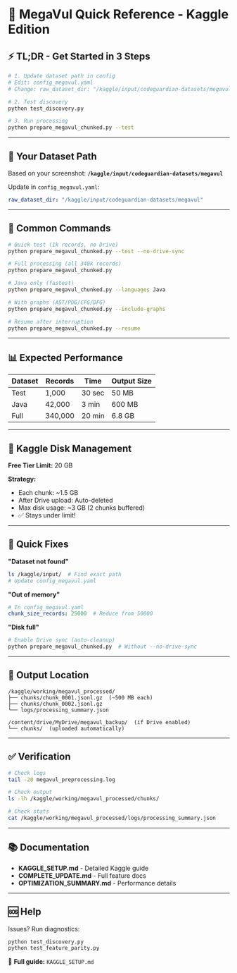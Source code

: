 # 🎯 MegaVul Quick Reference - Kaggle Edition

## ⚡ TL;DR - Get Started in 3 Steps

```bash
# 1. Update dataset path in config
# Edit: config_megavul.yaml
# Change: raw_dataset_dir: "/kaggle/input/codeguardian-datasets/megavul"

# 2. Test discovery
python test_discovery.py

# 3. Run processing
python prepare_megavul_chunked.py --test
```

---

## 📍 Your Dataset Path

Based on your screenshot: **`/kaggle/input/codeguardian-datasets/megavul`**

Update in `config_megavul.yaml`:
```yaml
raw_dataset_dir: "/kaggle/input/codeguardian-datasets/megavul"
```

---

## 🚀 Common Commands

```bash
# Quick test (1k records, no Drive)
python prepare_megavul_chunked.py --test --no-drive-sync

# Full processing (all 340k records)
python prepare_megavul_chunked.py

# Java only (fastest)
python prepare_megavul_chunked.py --languages Java

# With graphs (AST/PDG/CFG/DFG)
python prepare_megavul_chunked.py --include-graphs

# Resume after interruption
python prepare_megavul_chunked.py --resume
```

---

## 📊 Expected Performance

| Dataset | Records | Time | Output Size |
|---------|---------|------|-------------|
| Test | 1,000 | 30 sec | 50 MB |
| Java | 42,000 | 3 min | 600 MB |
| Full | 340,000 | 20 min | 6.8 GB |

---

## 💾 Kaggle Disk Management

**Free Tier Limit:** 20 GB

**Strategy:**
- Each chunk: ~1.5 GB
- After Drive upload: Auto-deleted
- Max disk usage: ~3 GB (2 chunks buffered)
- ✅ Stays under limit!

---

## 🐛 Quick Fixes

**"Dataset not found"**
```bash
ls /kaggle/input/  # Find exact path
# Update config_megavul.yaml
```

**"Out of memory"**
```yaml
# In config_megavul.yaml
chunk_size_records: 25000  # Reduce from 50000
```

**"Disk full"**
```bash
# Enable Drive sync (auto-cleanup)
python prepare_megavul_chunked.py  # Without --no-drive-sync
```

---

## 📁 Output Location

```
/kaggle/working/megavul_processed/
├── chunks/chunk_0001.jsonl.gz  (~500 MB each)
├── chunks/chunk_0002.jsonl.gz
└── logs/processing_summary.json

/content/drive/MyDrive/megavul_backup/  (if Drive enabled)
└── chunks/  (uploaded automatically)
```

---

## ✅ Verification

```bash
# Check logs
tail -20 megavul_preprocessing.log

# Check output
ls -lh /kaggle/working/megavul_processed/chunks/

# Check stats
cat /kaggle/working/megavul_processed/logs/processing_summary.json
```

---

## 📚 Documentation

- **KAGGLE_SETUP.md** - Detailed Kaggle guide
- **COMPLETE_UPDATE.md** - Full feature docs
- **OPTIMIZATION_SUMMARY.md** - Performance details

---

## 🆘 Help

Issues? Run diagnostics:
```bash
python test_discovery.py
python test_feature_parity.py
```

📖 **Full guide:** `KAGGLE_SETUP.md`
